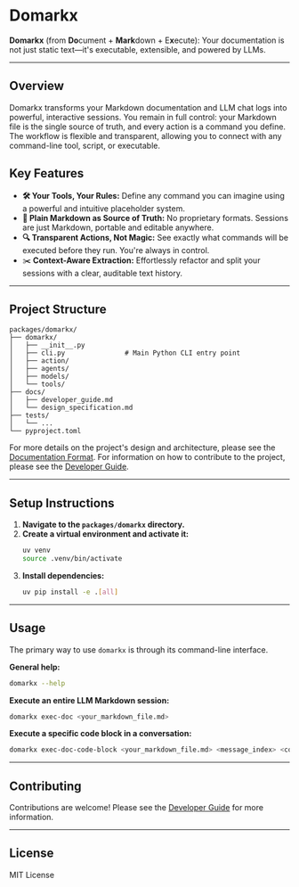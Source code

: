# Domarkx

**Domarkx** (from **Do**cument + **Mark**down + E**x**ecute): Your documentation is not just static text—it's executable, extensible, and powered by LLMs.

---

## Overview

Domarkx transforms your Markdown documentation and LLM chat logs into powerful, interactive sessions. You remain in full control: your Markdown file is the single source of truth, and every action is a command you define. The workflow is flexible and transparent, allowing you to connect with any command-line tool, script, or executable.

## Key Features

- **🛠️ Your Tools, Your Rules:** Define any command you can imagine using a powerful and intuitive placeholder system.
- **📝 Plain Markdown as Source of Truth:** No proprietary formats. Sessions are just Markdown, portable and editable anywhere.
- **🔍 Transparent Actions, Not Magic:** See exactly what commands will be executed before they run. You're always in control.
- ✂️ **Context-Aware Extraction:** Effortlessly refactor and split your sessions with a clear, auditable text history.

---

## Project Structure

```
packages/domarkx/
├── domarkx/
│   ├── __init__.py
│   ├── cli.py               # Main Python CLI entry point
│   ├── action/
│   ├── agents/
│   ├── models/
│   └── tools/
├── docs/
│   ├── developer_guide.md
│   └── design_specification.md
├── tests/
│   └── ...
└── pyproject.toml
```

For more details on the project's design and architecture, please see the [Documentation Format](docs/documentation_format.md). For information on how to contribute to the project, please see the [Developer Guide](docs/developer_guide.md).

---

## Setup Instructions

1.  **Navigate to the `packages/domarkx` directory.**
2.  **Create a virtual environment and activate it:**
    ```bash
    uv venv
    source .venv/bin/activate
    ```
3.  **Install dependencies:**
    ```bash
    uv pip install -e .[all]
    ```

---

## Usage

The primary way to use `domarkx` is through its command-line interface.

**General help:**

```bash
domarkx --help
```

**Execute an entire LLM Markdown session:**

```bash
domarkx exec-doc <your_markdown_file.md>
```

**Execute a specific code block in a conversation:**

```bash
domarkx exec-doc-code-block <your_markdown_file.md> <message_index> <code_block_in_message_index>
```

---

## Contributing

Contributions are welcome! Please see the [Developer Guide](docs/developer_guide.md) for more information.

---

## License

MIT License
